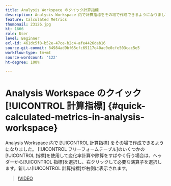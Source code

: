 ```yaml
---
title: Analysis Workspace のクイック計算指標
description: Analysis Workspace 内で計算指標をその場で作成できるようになりました。フリーフォームテーブルのいくつかの指標を使用して変化率計算や除算をすばやく行う場合は、ヘッダーから指標を選択し、右クリックして必要な演算子を選択します。新しい計算指標が右側に表示されます。
feature: Calculated Metrics
thumbnail: 23126.jpg
kt: 1666
role: User
level: Beginner
exl-id: 461dc5f8-b52e-47ce-b2c4-afe4426dab16
source-git-commit: 84984ad9bf65cfc69117e40ac0e0cfe503cac5e5
workflow-type: tm+mt
source-wordcount: '122'
ht-degree: 100%

---
```


# Analysis Workspace のクイック [!UICONTROL 計算指標] {#quick-calculated-metrics-in-analysis-workspace}

Analysis Workspace 内で [!UICONTROL 計算指標] をその場で作成できるようになりました。 [!UICONTROL フリーフォームテーブル]のいくつかの[!UICONTROL 指標]を使用して変化率計算や除算をすばやく行う場合は、ヘッダーから[!UICONTROL 指標]を選択し、右クリックして必要な演算子を選択します。新しい[!UICONTROL 計算指標]が右側に表示されます。

>[!VIDEO](https://video.tv.adobe.com/v/23126/?quality=12&learn=on)
